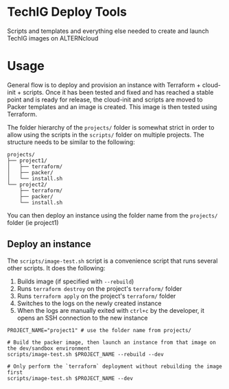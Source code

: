 # TechIG Deploy Tools
Scripts and templates and everything else needed to create and launch TechIG images on ALTERNcloud

# Usage
General flow is to deploy and provision an instance with Terraform + cloud-init + scripts.  Once it has been tested and fixed and has reached a stable point and is ready for release, the cloud-init and scripts are moved to Packer templates and an image is created.  This image is then tested using Terraform.

The folder hierarchy of the `projects/` folder is somewhat strict in order to allow using the scripts in the `scripts/` folder on multiple projects.  The structure needs to be similar to the following:

```
projects/
├── project1/
│   ├── terraform/
│   ├── packer/
│   └── install.sh
└── project2/
    ├── terraform/
    ├── packer/
    └── install.sh
```

You can then deploy an instance using the folder name from the `projects/` folder (ie project1)

## Deploy an instance
The `scripts/image-test.sh` script is a convenience script that runs several other scripts.  It does the following:
1. Builds image (if specified with `--rebuild`)
2. Runs `terraform destroy` on the project's `terraform/` folder
3. Runs `terraform apply` on the project's `terraform/` folder
4. Switches to the logs on the newly created instance
5. When the logs are manually exited with `ctrl+c` by the developer, it opens an SSH connection to the new instance

```
PROJECT_NAME="project1" # use the folder name from projects/ 

# Build the packer image, then launch an instance from that image on the dev/sandbox environment
scripts/image-test.sh $PROJECT_NAME --rebuild --dev

# Only perform the `terraform` deployment without rebuilding the image first
scripts/image-test.sh $PROJECT_NAME --dev
```